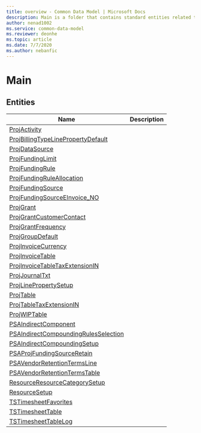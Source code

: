 ```yaml
---
title: overview - Common Data Model | Microsoft Docs
description: Main is a folder that contains standard entities related to the Common Data Model.
author: nenad1002
ms.service: common-data-model
ms.reviewer: deonhe
ms.topic: article
ms.date: 7/7/2020
ms.author: nebanfic
---
```


# Main


## Entities

|Name|Description|
|---|---|
|[ProjActivity](ProjActivity.md)||
|[ProjBillingTypeLinePropertyDefault](ProjBillingTypeLinePropertyDefault.md)||
|[ProjDataSource](ProjDataSource.md)||
|[ProjFundingLimit](ProjFundingLimit.md)||
|[ProjFundingRule](ProjFundingRule.md)||
|[ProjFundingRuleAllocation](ProjFundingRuleAllocation.md)||
|[ProjFundingSource](ProjFundingSource.md)||
|[ProjFundingSourceEInvoice_NO](ProjFundingSourceEInvoice_NO.md)||
|[ProjGrant](ProjGrant.md)||
|[ProjGrantCustomerContact](ProjGrantCustomerContact.md)||
|[ProjGrantFrequency](ProjGrantFrequency.md)||
|[ProjGroupDefault](ProjGroupDefault.md)||
|[ProjInvoiceCurrency](ProjInvoiceCurrency.md)||
|[ProjInvoiceTable](ProjInvoiceTable.md)||
|[ProjInvoiceTableTaxExtensionIN](ProjInvoiceTableTaxExtensionIN.md)||
|[ProjJournalTxt](ProjJournalTxt.md)||
|[ProjLinePropertySetup](ProjLinePropertySetup.md)||
|[ProjTable](ProjTable.md)||
|[ProjTableTaxExtensionIN](ProjTableTaxExtensionIN.md)||
|[ProjWIPTable](ProjWIPTable.md)||
|[PSAIndirectComponent](PSAIndirectComponent.md)||
|[PSAIndirectCompoundingRulesSelection](PSAIndirectCompoundingRulesSelection.md)||
|[PSAIndirectCompoundingSetup](PSAIndirectCompoundingSetup.md)||
|[PSAProjFundingSourceRetain](PSAProjFundingSourceRetain.md)||
|[PSAVendorRetentionTermsLine](PSAVendorRetentionTermsLine.md)||
|[PSAVendorRetentionTermsTable](PSAVendorRetentionTermsTable.md)||
|[ResourceResourceCategorySetup](ResourceResourceCategorySetup.md)||
|[ResourceSetup](ResourceSetup.md)||
|[TSTimesheetFavorites](TSTimesheetFavorites.md)||
|[TSTimesheetTable](TSTimesheetTable.md)||
|[TSTimesheetTableLog](TSTimesheetTableLog.md)||
